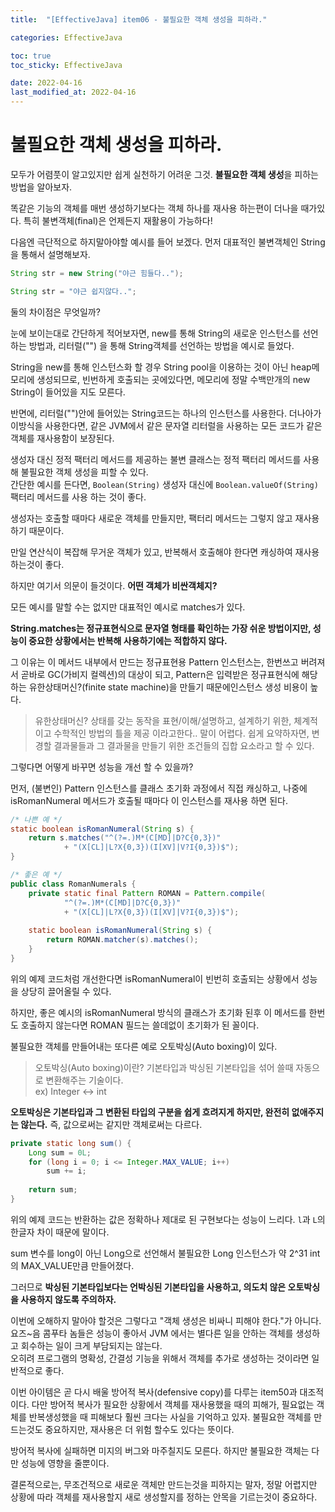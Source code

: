 ```yaml
---
title:  "[EffectiveJava] item06 - 불필요한 객체 생성을 피하라."

categories: EffectiveJava

toc: true
toc_sticky: EffectiveJava

date: 2022-04-16
last_modified_at: 2022-04-16
---
```


# 불필요한 객체 생성을 피하라.

모두가 어렴풋이 알고있지만 쉽게 실천하기 어려운 그것. **불필요한 객체 생성**을 피하는 방법을 알아보자.

똑같은 기능의 객체를 매번 생성하기보다는 객체 하나를 재사용 하는편이 더나을 때가있다.
특히 불변객체(final)은 언제든지 재활용이 가능하다!

다음엔 극단적으로 하지말아야할 예시를 들어 보겠다. 먼저 대표적인 불변객체인 String을 통해서 설명해보자.

```java
String str = new String("야근 힘들다..");

String str = "야근 쉽지않다..";
```

둘의 차이점은 무엇일까? 

눈에 보이는대로 간단하게 적어보자면, new를 통해 String의 새로운 인스턴스를 선언하는 방법과, 리터럴("") 을 통해 String객체를 선언하는 방법을 예시로 들었다.

String을 new를 통해 인스턴스화 할 경우 String pool을 이용하는 것이 아닌 heap메모리에 생성되므로, 빈번하게 호출되는 곳에있다면, 메모리에 정말 수백만개의 new String이 들어있을 지도 모른다.

반면에, 리터럴("")안에 들어있는 String코드는 하나의 인스턴스를 사용한다. 더나아가 이방식을 사용한다면, 같은 JVM에서 같은 문자열 리터럴을 사용하는 모든 코드가 같은 객체를 재사용함이 보장된다.

생성자 대신 정적 팩터리 메서드를 제공하는 불변 클래스는 정적 팩터리 메서드를 사용해 불필요한 객체 생성을 피할 수 있다.  
간단한 예시를 든다면, `Boolean(String)` 생성자 대신에 `Boolean.valueOf(String)` 팩터리 메서드를 사용 하는 것이 좋다.

생성자는 호출할 때마다 새로운 객체를 만들지만, 팩터리 메서드는 그렇지 않고 재사용하기 때문이다.

만일 연산식이 복잡해 무거운 객체가 있고, 반복해서 호출해야 한다면 캐싱하여 재사용하는것이 좋다.

하지만 여기서 의문이 들것이다. **어떤 객체가 비싼객체지?**

모든 예시를 말할 수는 없지만 대표적인 예시로 matches가 있다.

**String.matches는 정규표현식으로 문자열 형태를 확인하는 가장 쉬운 방법이지만, 성능이 중요한 상황에서는 반복해 사용하기에는 적합하지 않다.**

그 이유는 이 메서드 내부에서 만드는 정규표현용 Pattern 인스턴스는, 한번쓰고 버려져서 곧바로 GC(가비지 컬렉션)의 대상이 되고, Pattern은 입력받은 정규표현식에 해당하는 유한상태머신?(finite state machine)을 만들기 때문에인스턴스 생성 비용이 높다.

> 유한상태머신? 상태를 갖는 동작을 표현/이해/설명하고, 설계하기 위한, 체계적이고 수학적인 방법의 틀을 제공 이라고한다.. 말이 어렵다.
> 쉽게 요약하자면, 변경할 결과물들과 그 결과물을 만들기 위한 조건들의 집합 요소라고 할 수 있다.

그렇다면 어떻게 바꾸면 성능을 개선 할 수 있을까?

먼저, (불변인) Pattern 인스턴스를 클래스 초기화 과정에서 직접 캐싱하고, 나중에 isRomanNumeral 메서드가 호출될 때마다 이 인스턴스를 재사용 하면 된다.

```java
/* 나쁜 예 */
static boolean isRomanNumeral(String s) {
    return s.matches("^(?=.)M*(C[MD]|D?C{0,3})" 
            + "(X[CL]|L?X{0,3})(I[XV]|V?I{0,3})$");    
}

/* 좋은 예 */
public class RomanNumerals {
    private static final Pattern ROMAN = Pattern.compile(
            "^(?=.)M*(C[MD]|D?C{0,3})"
            + "(X[CL]|L?X{0,3})(I[XV]|V?I{0,3})$");
    
    static boolean isRomanNumeral(String s) {
        return ROMAN.matcher(s).matches();
    }    
}
```

위의 예제 코드처럼 개선한다면 isRomanNumeral이 빈번히 호출되는 상황에서 성능을 상당히 끌어올릴 수 있다.

하지만, 좋은 예시의 isRomanNumeral 방식의 클래스가 초기화 된후 이 메서드를 한번도 호출하지 않는다면 ROMAN 필드는 쓸데없이 초기화가 된 꼴이다.

불필요한 객체를 만들어내는 또다른 예로 오토박싱(Auto boxing)이 있다. 

> 오토박싱(Auto boxing)이란? 기본타입과 박싱된 기본타입을 섞어 쓸때 자동으로 변환해주는 기술이다.  
> ex) Integer <-> int 

**오토박싱은 기본타입과 그 변환된 타입의 구분을 쉽게 흐려지게 하지만, 완전히 없애주지는 않는다.** 즉, 값으로써는 같지만 객체로써는 다르다.

```java
private static long sum() {
    Long sum = 0L;
    for (long i = 0; i <= Integer.MAX_VALUE; i++)
        sum += i;        
    
    return sum;
}
```

위의 예제 코드는 반환하는 값은 정확하나 제대로 된 구현보다는 성능이 느리다. `l`과 `L`의 한글자 차이 때문에 말이다.

sum 변수를 long이 아닌 Long으로 선언해서 불필요한 Long 인스턴스가 약 2^31 int의 MAX_VALUE만큼 만들어졌다.

그러므로 **박싱된 기본타입보다는 언박싱된 기본타입을 사용하고, 의도치 않은 오토박싱을 사용하지 않도록 주의하자.**

이번에 오해하지 말아야 할것은 그렇다고 "객체 생성은 비싸니 피해야 한다."가 아니다. 요즈~음 콤푸타 놈들은 성능이 좋아서 JVM 에서는 별다른 일을 안하는 객체를 생성하고 회수하는 일이 크게 부담되지는 않는다.  
오히려 프로그램의 명확성, 간결성 기능을 위해서 객체를 추가로 생성하는 것이라면 일반적으로 좋다.

이번 아이템은 곧 다시 배울 방어적 복사(defensive copy)를 다루는 item50과 대조적이다. 다만 방어적 복사가 필요한 상황에서 객체를 재사용했을 때의 피해가, 필요없는 객체를 반복생성했을 때 피해보다 훨씬 크다는 사실을 기억하고 있자.
불필요한 객체를 만드는것도 중요하지만, 재사용은 더 위험 할수도 있다는 뜻이다.

방어적 복사에 실패하면 미지의 버그와 마주칠지도 모른다. 하지만 불필요한 객체는 다만 성능에 영향을 줄뿐이다.

결론적으로는, 무조건적으로 새로운 객체만 만드는것을 피하지는 말자, 정말 어렵지만 상황에 따라 객체를 재사용할지 새로 생성할지를 정하는 안목을 기르는것이 중요하다.

